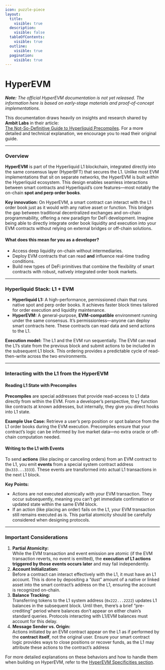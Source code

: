 ```yaml
---
icon: puzzle-piece
layout:
  title:
    visible: true
  description:
    visible: false
  tableOfContents:
    visible: true
  outline:
    visible: true
  pagination:
    visible: true
---
```


# HyperEVM

_**Note:** The official HyperEVM documentation is not yet released. The information here is based on early-stage materials and proof-of-concept implementations._

This documentation draws heavily on insights and research shared by **Ambit Labs** in their article:\
[The Not-So-Definitive Guide to Hyperliquid Precompiles](https://medium.com/@ambitlabs/the-not-so-definitive-guide-to-hyperliquid-precompiles-f0b6025bb4a3). For a more detailed and technical explanation, we encourage you to read their original guide.

***

### Overview

**HyperEVM** is part of the Hyperliquid L1 blockchain, integrated directly into the same consensus layer (HyperBFT) that secures the L1. Unlike most EVM implementations that sit on separate networks, the HyperEVM is built _within_ the Hyperliquid ecosystem. This design enables seamless interactions between smart contracts and Hyperliquid’s core features—most notably the on-chain **spot and perp order books**.

**Key innovation:** On HyperEVM, a smart contract can interact with the L1 order book just as it would with any native asset or function. This bridges the gap between traditional decentralized exchanges and on-chain programmability, offering a new paradigm for DeFi development. Imagine being able to directly integrate order book liquidity and execution into your EVM contracts without relying on external bridges or off-chain solutions.

#### **What does this mean for you as a developer?**

* Access deep liquidity on-chain without intermediaries.
* Deploy EVM contracts that can read **and** influence real-time trading conditions.
* Build new types of DeFi primitives that combine the flexibility of smart contracts with robust, natively integrated order book markets.

***

### Hyperliquid Stack: L1 + EVM

* **Hyperliquid L1:** A high-performance, permissioned chain that runs native spot and perp order books. It achieves faster block times tailored for order execution and liquidity maintenance.
* **HyperEVM:** A general-purpose, **EVM-compatible** environment running under the same consensus. It’s permissionless—anyone can deploy smart contracts here. These contracts can read data and send actions to the L1.

**Execution model:** The L1 and the EVM run sequentially. The EVM can read the L1’s state from the previous block and submit actions to be included in the subsequent L1 block. This ordering provides a predictable cycle of read-then-write across the two environments.

***

### Interacting with the L1 from the HyperEVM

#### Reading L1 State with Precompiles

**Precompiles** are special addresses that provide read-access to L1 data directly from within the EVM. From a developer’s perspective, they function like contracts at known addresses, but internally, they give you direct hooks into L1 state.

**Example Use Case:** Retrieve a user’s perp position or spot balance from the L1 order books during the EVM execution. Precompiles ensure that your contract’s logic can be informed by live market data—no extra oracle or off-chain computation needed.

#### Writing to the L1 with Events

To send **actions** (like placing or canceling orders) from an EVM contract to the L1, you emit **events** from a special system contract address (`0x333...3333`). These events are transformed into actual L1 transactions in the next L1 block.

**Key Points:**

* Actions are not executed atomically with your EVM transaction. They occur subsequently, meaning you can’t get immediate confirmation or updated state within the same EVM block.
* If an action (like placing an order) fails on the L1, your EVM transaction still remains executed as is. This partial atomicity should be carefully considered when designing protocols.

***

### Important Considerations

1. **Partial Atomicity:**\
   While the EVM transaction and event emission are atomic (if the EVM transaction reverts, no event is emitted), the **execution of L1 actions triggered by those events occurs later** and may fail independently.
2. **Account Initialization:**\
   Before a contract can interact effectively with the L1, it must have an L1 account. This is done by depositing a “dust” amount of a native or linked asset into the smart contract’s address on the L1, ensuring the account is recognized on-chain.
3. **Balance Tracking:**\
   Transferring tokens to the L1 system address (`0x222...2222`) updates L1 balances in the subsequent block. Until then, there’s a brief “pre-crediting” period where balances don’t appear on either chain’s standard queries. Protocols interacting with L1/EVM balances must account for this delay.
4. **Message Sender vs. Origin:**\
   Actions initiated by an EVM contract appear on the L1 as if performed by the **contract itself**, not the original user. Ensure your smart contract logic provides ways to close positions or recover funds, as the L1 may attribute these actions to the contract’s address

For more detailed explanations on these behaviors and how to handle them when building on HyperEVM, refer to the [HyperEVM Specificities section](../guide/builder-guide/dapps-evm/hyperevm-specificities.md).

